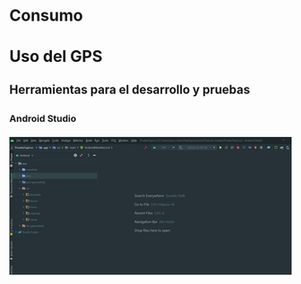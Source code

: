 
<h1>Consumo</h1>

<h1>Uso del GPS</h1>
<h2>Herramientas para el desarrollo y pruebas<h2>
<h3>Android Studio<h3>
  <img src="https://github.com/JosselynVela/Consumo/blob/master/imagenes/1.png"/>
